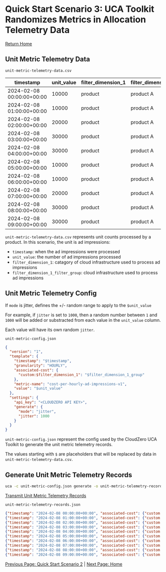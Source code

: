 # Quick Start Scenario 3: UCA Toolkit Randomizes Metrics in Allocation Telemetry Data
[Return Home](./quick_start_unit_metric_telemetry.md#unit-metric-telemetry-quick-start)

## Unit Metric Telemetry Data

`unit-metric-telemetry-data.csv`

| timestamp                 | unit_value | filter_dimension_1 | filter_dimension_1_group |
|---------------------------|------------|--------------------|--------------------------|
| 2024-02-08 00:00:00+00:00 | 10000      | product            | product A                |
| 2024-02-08 01:00:00+00:00 | 10000      | product            | product A                |
| 2024-02-08 02:00:00+00:00 | 20000      | product            | product A                |
| 2024-02-08 03:00:00+00:00 | 30000      | product            | product A                |
| 2024-02-08 04:00:00+00:00 | 30000      | product            | product A                |
| 2024-02-08 05:00:00+00:00 | 10000      | product            | product A                |
| 2024-02-08 06:00:00+00:00 | 10000      | product            | product A                |
| 2024-02-08 07:00:00+00:00 | 20000      | product            | product A                |
| 2024-02-08 08:00:00+00:00 | 30000      | product            | product A                |
| 2024-02-08 09:00:00+00:00 | 30000      | product            | product A                |

`unit-metric-telemetry-data.csv` represents unit counts processed by a product. In this scenario, the unit is ad impressions:
  * `timestamp`: when the ad impressions were processed
  * `unit_value`: the number of ad impressions processed
  * `filter_dimension_1`: catagory of cloud infrastructure used to process ad impressions
  * `filter_dimension_1_filter_group`: cloud infrastructure used to process ad impressions

## Unit Metric Telemetry Config

If `mode` is jitter, defines the +/- random range to apply to the `$unit_value`

For example, if `jitter` is set to `1000`, then a random number between `1` and `1000` will be added or substracted from each value in the `unit_value` column.

Each value will have its own random `jitter`.

`unit-metric-config.json`
```json
{
  "version": "1",
  "template": {
    "timestamp": "$timestamp",
    "granularity": "HOURLY",
    "associated-cost": {
      "custom:$filter_dimension_1": "$filter_dimension_1_group"
    },
    "metric-name": "cost-per-hourly-ad-impressions-v1",
    "value": "$unit_value"
  },
  "settings": {
    "api_key": "<CLOUDZERO API KEY>",
    "generate": {
      "mode": "jitter",
      "jitter": 1000
    }
  }
}
```
`unit-metric-config.json` represent the config used by the CloudZero UCA Toolkit to generate the unit metric telemetry records.

The values starting with `$` are placeholders that will be replaced by data in `unit-metric-telemetry-data.csv`.

## Generate Unit Metric Telemetry Records
```bash
uca -c unit-metric-config.json generate -o unit-metric-telemetry-records.json -i unit-metric-telemetry-data.csv
```
[Transmit Unit Metric Telemetry Records](./quick_start_unit_metric_telemetry.md#transmit-unit-metric-telemetry-records)

`unit-metric-telemetry-records.json`
```json
{"timestamp": "2024-02-08 00:00:00+00:00", "associated-cost": {"custom:product": "product A"}, "metric-name": "hourly-cost-per-ad-impression-v1", "value": "10151.00"}
{"timestamp": "2024-02-08 01:00:00+00:00", "associated-cost": {"custom:product": "product A"}, "metric-name": "hourly-cost-per-ad-impression-v1", "value": "9165.00"}
{"timestamp": "2024-02-08 02:00:00+00:00", "associated-cost": {"custom:product": "product A"}, "metric-name": "hourly-cost-per-ad-impression-v1", "value": "20789.00"}
{"timestamp": "2024-02-08 03:00:00+00:00", "associated-cost": {"custom:product": "product A"}, "metric-name": "hourly-cost-per-ad-impression-v1", "value": "29937.00"}
{"timestamp": "2024-02-08 04:00:00+00:00", "associated-cost": {"custom:product": "product A"}, "metric-name": "hourly-cost-per-ad-impression-v1", "value": "30221.00"}
{"timestamp": "2024-02-08 05:00:00+00:00", "associated-cost": {"custom:product": "product A"}, "metric-name": "hourly-cost-per-ad-impression-v1", "value": "10132.00"}
{"timestamp": "2024-02-08 06:00:00+00:00", "associated-cost": {"custom:product": "product A"}, "metric-name": "hourly-cost-per-ad-impression-v1", "value": "9624.00"}
{"timestamp": "2024-02-08 07:00:00+00:00", "associated-cost": {"custom:product": "product A"}, "metric-name": "hourly-cost-per-ad-impression-v1", "value": "20063.00"}
{"timestamp": "2024-02-08 08:00:00+00:00", "associated-cost": {"custom:product": "product A"}, "metric-name": "hourly-cost-per-ad-impression-v1", "value": "30876.00"}
{"timestamp": "2024-02-08 09:00:00+00:00", "associated-cost": {"custom:product": "product A"}, "metric-name": "hourly-cost-per-ad-impression-v1", "value": "29353.00"}

```

[Previous Page: Quick Start Scenario 2](./scenario_2.md) | [Next Page: Home](./quick_start_unit_metric_telemetry.md)